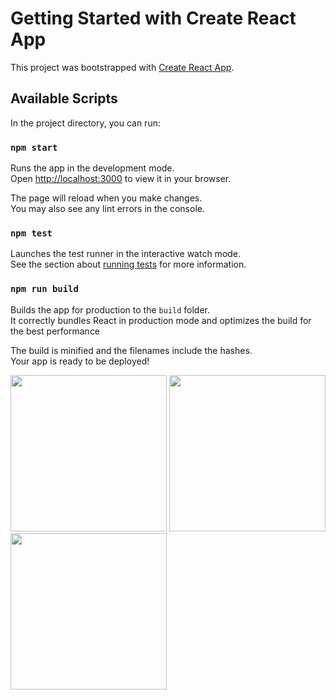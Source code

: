 # Getting Started with Create React App

This project was bootstrapped with [Create React App](https://github.com/facebook/create-react-app).

## Available Scripts

In the project directory, you can run:

### `npm start`

Runs the app in the development mode.\
Open [http://localhost:3000](http://localhost:3000) to view it in your browser.

The page will reload when you make changes.\
You may also see any lint errors in the console.

### `npm test`

Launches the test runner in the interactive watch mode.\
See the section about [running tests](https://facebook.github.io/create-react-app/docs/running-tests) for more information.

### `npm run build`

Builds the app for production to the `build` folder.\
It correctly bundles React in production mode and optimizes the build for the best performance


The build is minified and the filenames include the hashes.\
Your app is ready to be deployed!

<img src="https://user-images.githubusercontent.com/22363352/194065801-71973506-76bc-4024-8512-65b25ff8501f.png" width="250" />


<img src="https://user-images.githubusercontent.com/22363352/194066068-9f61ba3e-cab1-491d-88f4-9ae193865546.png" width="250" />


<img src="https://user-images.githubusercontent.com/22363352/194066193-4a204296-3caa-49ec-ac90-901d1fd5bb35.mov" width="250" />
